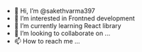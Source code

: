 - 👋 Hi, I’m @sakethvarma397
- 👀 I’m interested in Frontned development
- 🌱 I’m currently learning React library
- 💞️ I’m looking to collaborate on ...
- 📫 How to reach me ...

<!---
sakethvarma397/sakethvarma397 is a ✨ special ✨ repository because its `README.md` (this file) appears on your GitHub profile.
You can click the Preview link to take a look at your changes.
--->
